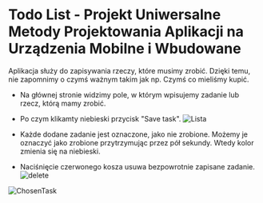 # Todo List - Projekt Uniwersalne Metody Projektowania Aplikacji na Urządzenia Mobilne i Wbudowane

Aplikacja służy do zapisywania rzeczy, które musimy zrobić. Dzięki temu, nie zapomnimy o czymś ważnym takim jak np. Czymś co mieliśmy kupić.

- Na głównej stronie widzimy pole, w którym wpisujemy zadanie lub rzecz, którą mamy zrobić. 
- Po czym klikamty niebieski przycisk "Save task".
![Lista](https://github.com/Siiwson/ToDoApp/assets/72451564/161395c9-d83b-494b-93be-a54936d7168b)

- Każde dodane zadanie jest oznaczone, jako nie zrobione. Możemy je oznaczyć jako zrobione przytrzymując przez pół sekundy. Wtedy kolor zmienia się na niebieski.
- Naciśnięcie czerwonego kosza usuwa bezpowrotnie zapisane zadanie.
![delete](https://github.com/Siiwson/ToDoApp/assets/72451564/7f7fc8b2-cd2c-4e32-9384-a3c5e84f0aa6)


![ChosenTask](https://github.com/Siiwson/ToDoApp/assets/72451564/670bb27b-0bfe-445b-9ffb-6a9c6d1e8541)

